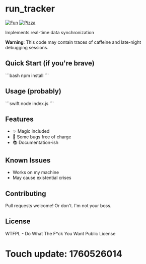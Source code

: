 # run_tracker

[![Fun](https://img.shields.io/badge/mood-awesome-pink.svg)]()
[![Pizza](https://img.shields.io/badge/pizza-approved-success.svg)]()

Implements real-time data synchronization

**Warning**: This code may contain traces of caffeine and late-night debugging sessions.

## Quick Start (if you're brave)

\`\`\`bash
npm install
\`\`\`

## Usage (probably)

\`\`\`swift
node index.js
\`\`\`

## Features

- ✨ Magic included
- 🐛 Some bugs free of charge
- 📚 Documentation-ish

## Known Issues

- Works on my machine
- May cause existential crises

## Contributing

Pull requests welcome! Or don't. I'm not your boss.

## License

WTFPL - Do What The F*ck You Want Public License

# Touch update: 1760526014
